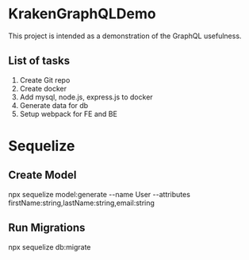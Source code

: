 # KrakenGraphQLDemo

This project is intended as a demonstration of the GraphQL usefulness.

## List of tasks

1. Create Git repo
2. Create docker
3. Add mysql, node.js, express.js to docker
4. Generate data for db
5. Setup webpack for FE and BE

# Sequelize

## Create Model

npx sequelize model:generate --name User --attributes firstName:string,lastName:string,email:string

## Run Migrations

npx sequelize db:migrate
